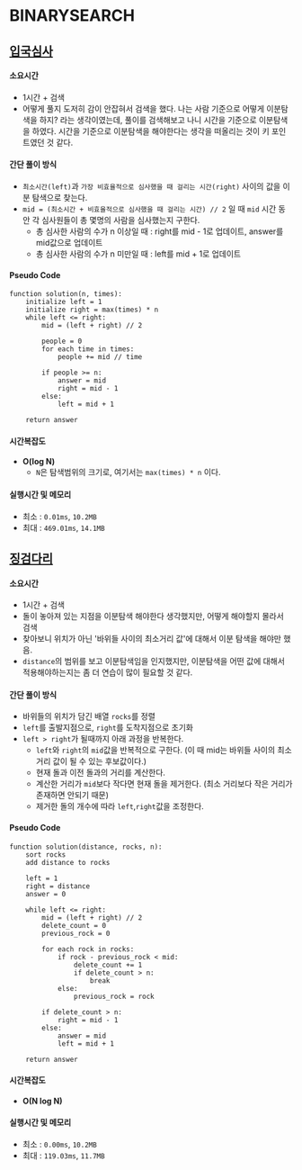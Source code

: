 # BINARYSEARCH
## [입국심사](https://school.programmers.co.kr/learn/courses/30/lessons/43238)

#### 소요시간
- 1시간 + 검색
- 어떻게 풀지 도저히 감이 안잡혀서 검색을 했다. 나는 사람 기준으로 어떻게 이분탐색을 하지? 라는 생각이였는데, 풀이를 검색해보고 나니 시간을 기준으로 이분탐색을 하였다.
시간을 기준으로 이분탐색을 해야한다는 생각을 떠올리는 것이 키 포인트였던 것 같다. 

#### 간단 풀이 방식
- `최소시간(left)`과 `가장 비효율적으로 심사했을 때 걸리는 시간(right)` 사이의 값을 이분 탐색으로 찾는다.
- `mid = (최소시간 + 비효율적으로 심사했을 때 걸리는 시간) // 2` 일 때 `mid` 시간 동안 각 심사원들이 총 몇명의 사람을 심사했는지 구한다.
  - 총 심사한 사람의 수가 n 이상일 때 : right를 mid - 1로 업데이트, answer를 mid값으로 업데이트
  - 총 심사한 사람의 수가 n 미만일 때 : left를 mid + 1로 업데이트 
  
#### Pseudo Code
```
function solution(n, times):
    initialize left = 1
    initialize right = max(times) * n  
    while left <= right:
        mid = (left + right) // 2  

        people = 0  
        for each time in times:
            people += mid // time  

        if people >= n:
            answer = mid  
            right = mid - 1  
        else:
            left = mid + 1 

    return answer  
```

#### 시간복잡도
- __O(log N)__  
  * `N`은 탐색범위의 크기로, 여기서는 `max(times) * n` 이다. 

#### 실행시간 및 메모리
- 최소 : `0.01ms`, `10.2MB`
- 최대 : `469.01ms`, `14.1MB`

## [징검다리](https://school.programmers.co.kr/learn/courses/30/lessons/43236)

#### 소요시간
- 1시간 + 검색
- 돌이 놓아져 있는 지점을 이분탐색 해야한다 생각했지만, 어떻게 해야할지 몰라서 검색
- 찾아보니 위치가 아닌 '바위들 사이의 최소거리 값'에 대해서 이분 탐색을 해야만 했음.
- `distance`의 범위를 보고 이분탐색임을 인지했지만, 이분탐색을 어떤 값에 대해서 적용해야하는지는 좀 더 연습이 많이 필요할 것 같다.

#### 간단 풀이 방식
- 바위들의 위치가 담긴 배열 `rocks`를 정렬
- `left`를 출발지점으로, `right`를 도착지점으로 초기화
- `left > right`가 될때까지 아래 과정을 반복한다.
  - `left`와 `right`의 `mid`값을 반복적으로 구한다. (이 때 mid는 바위들 사이의 최소거리 값이 될 수 있는 후보값이다.)
  - 현재 돌과 이전 돌과의 거리를 계산한다.
  - 계산한 거리가 `mid`보다 작다면 현재 돌을 제거한다. (최소 거리보다 작은 거리가 존재하면 안되기 때문)
  - 제거한 돌의 개수에 따라 `left`,`right`값을 조정한다. 
  
#### Pseudo Code
```
function solution(distance, rocks, n):
    sort rocks
    add distance to rocks 

    left = 1
    right = distance
    answer = 0

    while left <= right:
        mid = (left + right) // 2  
        delete_count = 0
        previous_rock = 0

        for each rock in rocks:
            if rock - previous_rock < mid:
                delete_count += 1  
                if delete_count > n:
                    break 
            else:
                previous_rock = rock  

        if delete_count > n:
            right = mid - 1  
        else:
            answer = mid 
            left = mid + 1

    return answer

```

#### 시간복잡도
- __O(N log N)__

#### 실행시간 및 메모리
- 최소 : `0.00ms`, `10.2MB`
- 최대 : `119.03ms`, `11.7MB`